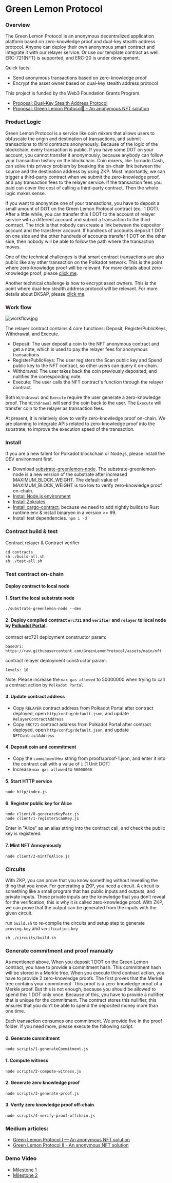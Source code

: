 # Green Lemon Protocol

### Overview

The Green Lemon Protocol is an anonymous decentralized application platform based on zero-knowledge proof and dual-key stealth address protocol. Anyone can deploy their own anonymous smart contract and integrate it with our relayer service. Or use our template contract as well. ERC-721(NFT) is supported, and ERC-20 is under development.

Quick facts:
* Send anonymous transactions based on zero-knowledge proof
* Encrypt the asset owner based on dual-key stealth address protocol

This project is funded by the Web3 Foundation Grants Program.

* [Proposal: Dual-Key Stealth Address Protocol](https://github.com/w3f/Grants-Program/pull/997)
* [Proposal: Green Lemon Protocol🍋 - An anonymous NFT solution](https://github.com/w3f/Grants-Program/pull/1096)

### Product Logic

Green Lemon Protocol is a service like coin mixers that allows users to obfuscate the origin and destination of transactions, and submit transactions to third contracts anonymously. Because of the logic of the blockchain, every transaction is public. If you have some DOT on your account, you cannot transfer it anonymously, because anybody can follow your transaction history on the blockchain. Coin mixers, like Tornado Cash, can solve this privacy problem by breaking the on-chain link between the source and the destination address by using ZKP. Most importantly, we can trigger a third-party contract when we submit the zero-knowledge proof, and pay transaction fees to the relayer service. If the transaction fees you paid can cover the cost of calling a third-party contract. Then the whole logic makes sense.

If you want to anonymize one of your transactions, you have to deposit a small amount of DOT on the Green Lemon Protocol contract (ex.: 1 DOT). After a little while, you can transfer this 1 DOT to the account of relayer service with a different account and submit a transaction to the third contract. The trick is that nobody can create a link between the depositor account and the transferer account. If hundreds of accounts deposit 1 DOT on one side and the other hundreds of accounts transfer 1 DOT on the other side, then nobody will be able to follow the path where the transaction moves.

One of the technical challenges is that smart contract transactions are also public like any other transaction on the Polkadot network. This is the point where zero-knowledge proof will be relevant. For more details about zero-knowledge proof, please [click me](https://betterprogramming.pub/understanding-zero-knowledge-proofs-through-the-source-code-of-tornado-cash-41d335c5475f).

Another technical challenge is how to encrypt asset owners. This is the point where dual-key stealth address protocol will be relevant. For more details about DKSAP, please [click me](https://github.com/GreenLemonProtocol/dksap-polkadot).

### Work flow

![workflow.jpg](./docs/workflow.jpg)

The relayer contract contains 4 core functions: Deposit, RegisterPublicKeys, Withdrawal, and Execute.

* Deposit: The user deposit a coin to the NFT anonymous contract and get a note, which is used to pay the relayer fees for anonymous transactions.
* RegisterPublicKeys: The user registers the Scan public key and Spend public key to the NFT contract, so other users can query it on-chain.
* Withdrawal: The user takes back the coin previously deposited, and nullifies the corresponding note. 
* Execute: The user calls the NFT contract's function through the relayer contract.

Both `Withdrawal` and `Execute` require the user generate a zero-knowledge proof. The `Withdrawal` will send the coin back to the user. The `Execute` will transfer coin to the relayer as transaction fees.

At present, it is relatively slow to verify zero-knowledge proof on-chain. We are planning to integrate APIs related to zero-knowledge proof into the substrate, to improve the execution speed of the transaction.

### Install
If you are a new talent for Polkadot blockchain or Node.js, please install the DEV environment first.

* Download [substrate-greenlemon-node](https://github.com/GreenLemonProtocol/substrate-contracts-node/releases). The substrate-greenlemon-node is a new version of the substrate after increased MAXIMUM_BLOCK_WEIGHT. The default value of MAXIMUM_BLOCK_WEIGHT is too low to verify zero-knowledge proof on-chain.
* [Install Node.js environment](https://nodejs.org/en/download/)
* [Install Zokrates](https://zokrates.github.io/gettingstarted.html)
* [Install cargo-contract](https://github.com/paritytech/cargo-contract), because we need to add nightly builds to Rust runtime env & install binaryen in a version >= 99.
* Install test dependencies. `npm i -d`

### Contract build & test

Contract relayer & Contract verifier

```
cd contracts
sh ./build-all.sh
sh ./test-all.sh
```

### Test contract on-chain

#### Deploy contract to local node

#### 1. Start the local substrate node
```
./substrate-greenlemon-node --dev
```

#### 2. Deploy compiled contract `erc721` and `verifier` and `relayer` to local node by [Polkadot Portal](https://polkadot.js.org/apps/#/explorer).

contract erc721 deployment constructor param:
```
baseUri: https://raw.githubusercontent.com/GreenLemonProtocol/assets/main/nft
```

contract relayer deployment constructor param:
```
levels: 10
```

Note: Please increase the `max gas allowed` to 50000000 when trying to call a contract action by `Polkadot Portal`.

#### 3. Update contract address

* Copy `RELAYER` contract address from Polkadot Portal after contract deployed, open `http/config/default.json`, and update `RelayerContractAddress`
* Copy `ERC721` contract address from Polkadot Portal after contract deployed, open `http/config/default.json`, and update `NFTContractAddress`

#### 4. Deposit coin and commitment

* Copy the `commitmentHex` string from proofs/proof-1.json, and enter it into the contract call with a value of `1` (1 Unit DOT)
* Increase `max gas allowed` to `50000000`

#### 5. Start HTTP service
```
node http/index.js
```

#### 6. Register public key for Alice

```
node client/0-generateKeyPair.js
node client/1-registerScanKey.js
```

Enter in "Alice" as an alias string into the contract call, and check the public key is registered.

#### 7. Mint NFT Annoymously

```
node client/2-mintToAlice.js
```

### Circuits
With ZKP, you can prove that you know something without revealing the thing that you know. For generating a ZKP, you need a circuit. A circuit is something like a small program that has public inputs and outputs, and private inputs. These private inputs are the knowledge that you don’t reveal for the verification, this is why it is called zero-knowledge proof. With ZKP, we can prove that the output can be generated from the inputs with the given circuit.

run `build.sh` to re-compile the circuits and setup step to generate `proving.key` and `verification.key`
```
sh ./circuits/build.sh
```

### Generate commitment and proof manually

As mentioned above, When you deposit 1 DOT on the Green Lemon contract, you have to provide a commitment hash. This commitment hash will be stored in a Merkle tree. When you execute third contract action, you have to provide 2 zero-knowledge proofs. The first proves that the Merkel tree contains your commitment. This proof is a zero-knowledge proof of a Merkle proof. But this is not enough, because you should be allowed to spend this 1 DOT only once. Because of this, you have to provide a nullifier that is unique for the commitment. The contract stores this nullifier, this ensures that you don’t be able to spend the deposited money more than one time.

Each transaction consumes one commitment. We provide five in the proof folder. If you need more, please execute the following script.

#### 0. Generate commitment

```
node scripts/1-generateCommitment.js
```

#### 1. Compute witness

```
node scripts/2-compute-witness.js
```

#### 2. Generate zero knowledge proof

```
node scripts/3-generate-proof.js
```

#### 3. Verify zero knowledge proof off-chain

```
node scripts/4-verify-proof-offchain.js
```

### Medium articles:

* [Green Lemon Protocol I — An anonymous NFT solution](https://medium.com/@wuyahuang/green-lemon-protocol-an-anonymous-nft-solution-2fad91cc8f48)
* [Green Lemon Protocol II - An anonymous NFT solution](https://medium.com/@wuyahuang/green-lemon-protocol-ii-an-anonymous-nft-solution-917046a8f1ef)

### Demo Video

* [Milestone 1](https://www.youtube.com/watch?v=etVIPgOjFNg)
* [Milestone 2](https://www.youtube.com/watch?v=2cP22UEVMF0)
